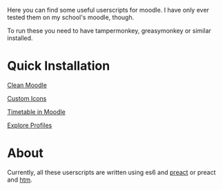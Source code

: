 Here you can find some useful userscripts for moodle. I have only ever tested them on my school's moodle, though.

To run these you need to have tampermonkey, greasymonkey or similar installed.

# Quick Installation

[Clean Moodle](https://github.com/melusc/moodle_userscriptsblob/master/src/Clean%20Moodle%20Preact.user.js)

[Custom Icons](https://github.com/melusc/moodle_userscripts/blob/master/src/Custom%20Icons%20Preact.user.js)

[Timetable in Moodle](https://github.com/melusc/moodle_userscripts/blob/master/src/Timetable%20v5.user.js)

[Explore Profiles](https://github.com/melusc/moodle_userscripts/blob/master/src/Explore%20profiles.user.js)

# About

Currently, all these userscripts are written using es6 and [preact](https://github.com/preactjs/preact) or preact and [htm](https://github.com/developit/htm).